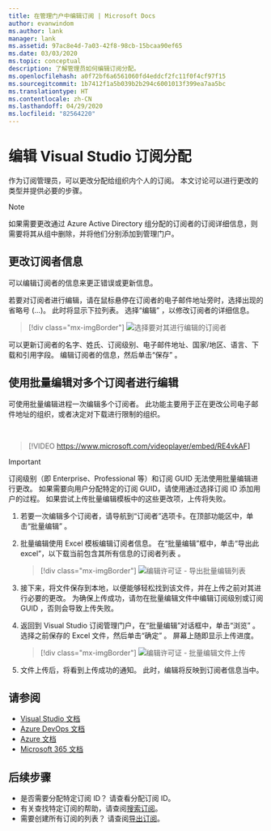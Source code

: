 ```yaml
---
title: 在管理门户中编辑订阅 | Microsoft Docs
author: evanwindom
ms.author: lank
manager: lank
ms.assetid: 97ac8e4d-7a03-42f8-98cb-15bcaa90ef65
ms.date: 03/03/2020
ms.topic: conceptual
description: 了解管理员如何编辑订阅分配。
ms.openlocfilehash: a0f72bf6a6561060fd4eddcf2fc11f0f4cf97f15
ms.sourcegitcommit: 1b7412f1a5b039b2b294c6001013f399ea7aa5bc
ms.translationtype: HT
ms.contentlocale: zh-CN
ms.lasthandoff: 04/29/2020
ms.locfileid: "82564220"
---
```

# <a name="edit-visual-studio-subscription-assignments"></a>编辑 Visual Studio 订阅分配
作为订阅管理员，可以更改分配给组织内个人的订阅。  本文讨论可以进行更改的类型并提供必要的步骤。

   > [!NOTE]
   > 如果需要更改通过 Azure Active Directory 组分配的订阅者的订阅详细信息，则需要将其从组中删除，并将他们分别添加到管理门户。  

## <a name="change-subscriber-information"></a>更改订阅者信息
可以编辑订阅者的信息来更正错误或更新信息。

若要对订阅者进行编辑，请在鼠标悬停在订阅者的电子邮件地址旁时，选择出现的省略号 (…)。 此时将显示下拉列表。  选择“编辑”  ，以修改订阅者的详细信息。 
> [!div class="mx-imgBorder"]
> ![选择要对其进行编辑的订阅者](_img/edit-license/select-subscriber.png)

可以更新订阅者的名字、姓氏、订阅级别、电子邮件地址、国家/地区、语言、下载和引用字段。 编辑订阅者的信息，然后单击“保存”  。

## <a name="edit-multiple-subscribers-using-bulk-edit"></a>使用批量编辑对多个订阅者进行编辑


可使用批量编辑进程一次编辑多个订阅者。 此功能主要用于正在更改公司电子邮件地址的组织，或者决定对下载进行限制的组织。

<br>

> [!VIDEO https://www.microsoft.com/videoplayer/embed/RE4vkAF]

   > [!IMPORTANT]
   > 订阅级别（即 Enterprise、Professional 等）和订阅 GUID 无法使用批量编辑进行更改。  如果需要向用户分配特定的订阅 GUID，请使用通过选择订阅 ID 添加用户的过程。 如果尝试上传批量编辑模板中的这些更改项，上传将失败。

1. 若要一次编辑多个订阅者，请导航到“订阅者”选项卡。在顶部功能区中，单击“批量编辑”  。

2. 批量编辑使用 Excel 模板编辑订阅者信息。 在“批量编辑”框中，单击“导出此 excel”，以下载当前包含其所有信息的订阅者列表  。
   > [!div class="mx-imgBorder"]
   > ![编辑许可证 - 导出批量编辑列表](_img/edit-license/edit-license-bulk-edit-export.png)

3. 接下来，将文件保存到本地，以便能够轻松找到该文件，并在上传之前对其进行必要的更改。 为确保上传成功，请勿在批量编辑文件中编辑订阅级别或订阅 GUID  ，否则会导致上传失败。

4. 返回到 Visual Studio 订阅管理门户，在“批量编辑”对话框中，单击“浏览”  。 选择之前保存的 Excel 文件，然后单击“确定”  。 屏幕上随即显示上传进度。
   > [!div class="mx-imgBorder"]
   > ![编辑许可证 - 批量编辑文件上传](_img/edit-license/edit-license-bulk-file-upload1.png)

5. 文件上传后，将看到上传成功的通知。 此时，编辑将反映到订阅者信息当中。

## <a name="see-also"></a>请参阅
- [Visual Studio 文档](https://docs.microsoft.com/visualstudio/)
- [Azure DevOps 文档](https://docs.microsoft.com/azure/devops/)
- [Azure 文档](https://docs.microsoft.com/azure/)
- [Microsoft 365 文档](https://docs.microsoft.com/microsoft-365/)

## <a name="next-steps"></a>后续步骤
- 是否需要分配特定订阅 ID？ 请查看分配订阅 ID。 
- 有关查找特定订阅的帮助，请查阅[搜索订阅](search-license.md)。
- 需要创建所有订阅的列表？  请查阅[导出订阅](exporting-subscriptions.md)。


